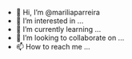 - 👋 Hi, I’m @mariliaparreira
- 👀 I’m interested in ...
- 🌱 I’m currently learning ...
- 💞️ I’m looking to collaborate on ...
- 📫 How to reach me ...

<!---
mariliaparreira/mariliaparreira is a ✨ special ✨ repository because its `README.md` (this file) appears on your GitHub profile.
You can click the Preview link to take a look at your changes.
--->

